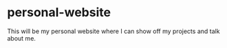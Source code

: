# personal-website
This will be my personal website where I can show off my projects and talk about me.
